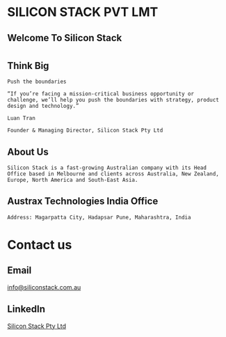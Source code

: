 # SILICON STACK PVT LMT

## Welcome To Silicon Stack

# 
## Think Big
```
Push the boundaries
```
```
“If you’re facing a mission-critical business opportunity or challenge, we’ll help you push the boundaries with strategy, product design and technology.”

Luan Tran

Founder & Managing Director, Silicon Stack Pty Ltd
```

 ## About Us
```
Silicon Stack is a fast-growing Australian company with its Head Office based in Melbourne and clients across Australia, New Zealand, Europe, North America and South-East Asia. 
```
## Austrax Technologies India Office
```
Address: Magarpatta City, Hadapsar Pune, Maharashtra, India
```
# Contact us

## Email
[info@siliconstack.com.au](info@siliconstack.com.au)
## LinkedIn
[Silicon Stack Pty Ltd](https://in.linkedin.com/company/silicon-stack)